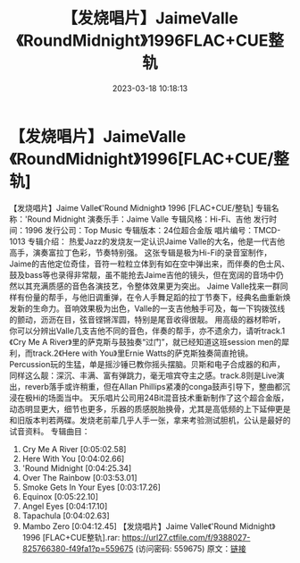 ﻿---
title: 【发烧唱片】JaimeValle《RoundMidnight》1996FLAC+CUE整轨
date: 2023-03-18 10:18:13
categories: 外语音乐
tags: 外语音乐
---
# 【发烧唱片】JaimeValle《RoundMidnight》1996[FLAC+CUE/整轨]

【发烧唱片】Jaime Valle《'Round Midnight》 1996
[FLAC+CUE/整轨]
专辑名称：'Round Midnight
演奏乐手：Jaime Valle
专辑风格：Hi-Fi、吉他
发行时间：1996
发行公司：Top Music
专辑版本：24位超合金版
唱片编号：TMCD-1013
专辑介绍：
热爱Jazz的发烧友一定认识Jaime Valle的大名，他是一代吉他高手，演奏富拉丁色彩，节奏特别强。
这张专辑是极为Hi-Fi的录音室制作，Jaime的吉他定位奇佳，音符一粒粒立体到有如在空中弹出来，而伴奏的色士风、鼓及bass等也录得非常靓，虽不能抢去Jaime吉他的镜头，但在宽阔的音场中仍然以其充满质感的音色各演技艺，令整体效果更为突出。
Jaime
Valle找来一群同样有份量的帮手，与他旧调重弹，在令人手舞足蹈的拉丁节奏下，经典名曲重新焕发新的生命力。音响效果极为出色，Valle的一支吉他触手可及，每一下钩拨弦线的颤动，沥沥在目，弦音铿锵浑圆，特别是尾音收得很靓。
用高级的器材聆听，你可以分辨出Valle几支吉他不同的音色，伴奏的帮手，亦不遗余力，请听track.1《Cry Me A
River》里的萨克斯与鼓独奏“过门”，就已经知道这班session men的犀利，而track.2《Here with
You》里Ernie
Watts的萨克斯独奏简直抢镜。Percussion玩的生猛，单是摇沙锤已教你摇头摆脑。贝斯和电子合成器的和声，同样这么靓：深沉、丰满、富有弹跳力，毫无喧宾夺主之感。track.8则是Live演出，reverb落手或许稍重，但在Allan
Phillips紧凑的conga鼓声引导下，整曲都沉浸在极Hi的场面当中。
天乐唱片公司用24Bit混音技术重新制作了这个超合金版，动态明显更大，细节也更多，乐器的质感脱胎换骨，尤其是高低频的上下延伸更是和旧版本判若两碟。发烧老前辈几乎人手一张，拿来考验测试胆机，公认是最好的试音资料。
专辑曲目：
01. Cry Me A River [0:05:02.58]
02. Here With You [0:04:02.66]
03. 'Round Midnight [0:04:25.34]
04. Over The Rainbow [0:03:53.01]
05. Smoke Gets In Your Eyes [0:03:17.26]
06. Equinox [0:05:22.10]
07. Angel Eyes [0:04:17.10]
08. Tapachula [0:04:02.63]
09. Mambo Zero [0:04:12.45]
【发烧唱片】Jaime Valle《'Round Midnight》 1996 [FLAC+CUE整轨].rar:
https://url27.ctfile.com/f/9388027-825766380-f49fa1?p=559675
(访问密码: 559675)
原文：[链接](https://blog.sina.com.cn/s/blog_1647c7e760103110u.html)